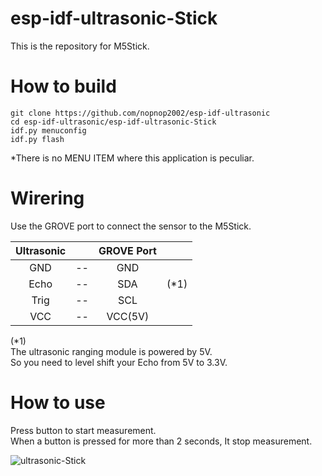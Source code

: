 # esp-idf-ultrasonic-Stick
This is the repository for M5Stick.   

# How to build

```
git clone https://github.com/nopnop2002/esp-idf-ultrasonic
cd esp-idf-ultrasonic/esp-idf-ultrasonic-Stick
idf.py menuconfig
idf.py flash
```

\*There is no MENU ITEM where this application is peculiar.   

# Wirering
Use the GROVE port to connect the sensor to the M5Stick.

|Ultrasonic||GROVE Port||
|:-:|:-:|:-:|:-:|
|GND|--|GND||
|Echo|--|SDA|(*1)|
|Trig|--|SCL||
|VCC|--|VCC(5V)||

(*1)   
The ultrasonic ranging module is powered by 5V.   
So you need to level shift your Echo from 5V to 3.3V.   

# How to use

Press button to start measurement.   
When a button is pressed for more than 2 seconds, It stop measurement.

![ultrasonic-Stick](https://user-images.githubusercontent.com/6020549/61570488-dcbb7f80-aac7-11e9-80ac-45a7152b3e14.JPG)


